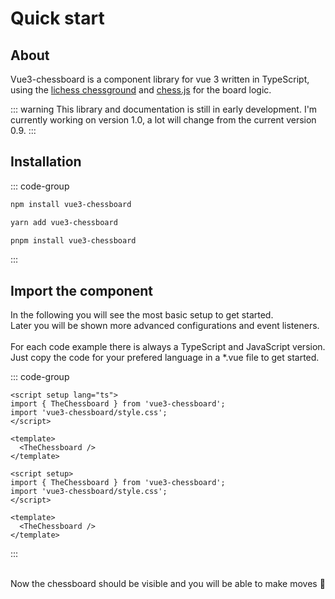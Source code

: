 # Quick start

## About

Vue3-chessboard is a component library for vue 3 written in TypeScript, using the <a href="https://github.com/lichess-org/chessground">lichess chessground</a> and <a href="https://github.com/jhlywa/chess.js">chess.js</a> for the board logic.
<br>

::: warning
This library and documentation is still in early development.
I'm currently working on version 1.0, a lot will change from the current version 0.9.
:::

## Installation

::: code-group

```bash [npm]
npm install vue3-chessboard
```

```bash [yarn]
yarn add vue3-chessboard
```

```bash [pnpm]
pnpm install vue3-chessboard
```

:::

## Import the component

In the following you will see the most basic setup to get started. <br>
Later you will be shown more advanced configurations and event listeners.
<br><br>
For each code example there is always a TypeScript and JavaScript version.
Just copy the code for your prefered language in a \*.vue file to get started. <br>

::: code-group

```vue [TypeScript]
<script setup lang="ts">
import { TheChessboard } from 'vue3-chessboard';
import 'vue3-chessboard/style.css';
</script>

<template>
  <TheChessboard />
</template>
```

```vue [JavaScript]
<script setup>
import { TheChessboard } from 'vue3-chessboard';
import 'vue3-chessboard/style.css';
</script>

<template>
  <TheChessboard />
</template>
```

:::

<br>
Now the chessboard should be visible and you will be able to make moves 🚀
